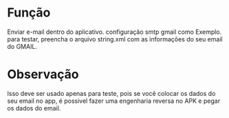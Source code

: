 # Função
Enviar e-mail dentro do aplicativo. configuração smtp gmail como Exemplo. para testar, preencha o arquivo string.xml 
com as informações do seu email do GMAIL.

# Observação
Isso deve ser usado apenas para teste, pois se você colocar os dados do seu email no app, é possivel fazer uma engenharia 
reversa no APK e pegar os dados do email.
